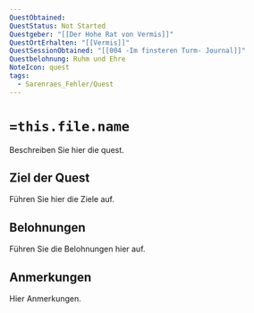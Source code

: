 ```yaml
---
QuestObtained: 
QuestStatus: Not Started
Questgeber: "[[Der Hohe Rat von Vermis]]"
QuestOrtErhalten: "[[Vermis]]"
QuestSessionObtained: "[[004 -Im finsteren Turm- Journal]]"
Questbelohnung: Ruhm und Ehre
NoteIcon: quest
tags:
  - Sarenraes_Fehler/Quest
---
```

# `=this.file.name`
Beschreiben Sie hier die quest.

## Ziel der Quest
Führen Sie hier die Ziele auf.

## Belohnungen
Führen Sie die Belohnungen hier auf.

## Anmerkungen
Hier Anmerkungen.


